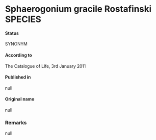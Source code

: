 # Sphaerogonium gracile Rostafinski SPECIES

#### Status
SYNONYM

#### According to
The Catalogue of Life, 3rd January 2011

#### Published in
null

#### Original name
null

### Remarks
null